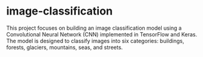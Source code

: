 # image-classification
This project focuses on building an image classification model using a Convolutional Neural Network (CNN) implemented in TensorFlow and Keras. The model is designed to classify images into six categories: buildings, forests, glaciers, mountains, seas, and streets.
